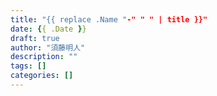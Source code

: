 ```yaml
---
title: "{{ replace .Name "-" " " | title }}"
date: {{ .Date }}
draft: true
author: "須藤明人"
description: ""
tags: []
categories: []
---
```

